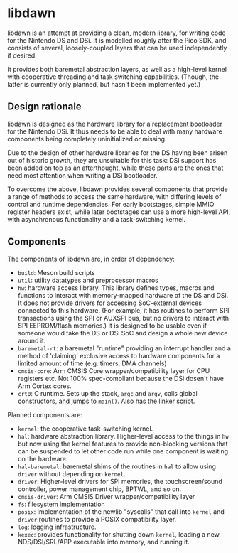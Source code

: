 # libdawn

libdawn is an attempt at providing a clean, modern library, for writing code for
the Nintendo DS and DSi. It is modelled roughly after the Pico SDK, and
consists of several, loosely-coupled layers that can be used independently if
desired.

It provides both baremetal abstraction layers, as well as a high-level
kernel with cooperative threading and task switching capabilities. (Though,
the latter is currently only planned, but hasn't been implemented yet.)

## Design rationale

libdawn is designed as the hardware library for a replacement bootloader for
the Nintendo DSi. It thus needs to be able to deal with many hardware
components being completely uninitialized or missing.

Due to the design of other hardware libraries for the DS having been arisen out
of historic growth, they are unsuitable for this task: DSi support has been
added on top as an afterthought, while these parts are the ones that need most
attention when writing a DSi bootloader.

To overcome the above, libdawn provides several components that provide a range
of methods to access the same hardware, with differing levels of control and
runtime dependencies. For early bootstages, simple MMIO register headers exist,
while later bootstages can use a more high-level API, with asynchronous
functionality and a task-switching kernel.

## Components

The components of libdawn are, in order of dependency:

* `build`: Meson build scripts
* `util`: utility datatypes and preprocessor macros
* `hw`: hardware access library. This library defines types, macros and
  functions to interact with memory-mapped hardware of the DS and DSi. It does
  not provide drivers for accessing SoC-external devices connected to this
  hardware. (For example, it has routines to perform SPI transactions using the
  SPI or AUXSPI bus, but no drivers to interact with SPI EEPROM/flash memories.)
  It is designed to be usable even if someone would take the DS or DSi SoC and
  design a whole new device around it.
* `baremetal-rt`: a baremetal "runtime" providing an interrupt handler and a
  method of 'claiming' exclusive access to hardware components for a limited
  amount of time (e.g. timers, DMA channels)
* `cmsis-core`: Arm CMSIS Core wrapper/compatibility layer for CPU registers
  etc. Not 100% spec-compliant because the DSi dosen't have Arm Cortex cores.
* `crt0`: C runtime. Sets up the stack, `argc` and `argv`, calls global
  constructors, and jumps to `main()`. Also has the linker script.

Planned components are:

* `kernel`: the cooperative task-switching kernel.
* `hal`: hardware abstraction library. Higher-level access to the things in
  `hw` but now using the kernel features to provide non-blocking versions that
  can be suspended to let other code run while one component is waiting on the
  hardware.
* `hal-baremetal`: baremetal shims of the routines in `hal` to allow using
  `driver` without depending on `kernel`.
* `driver`: Higher-level drivers for SPI memories, the touchscreen/sound
  controller, power management chip, BPTWL, and so on.
* `cmsis-driver`: Arm CMSIS Driver wrapper/compatibility layer
* `fs`: filesystem implementation
* `posix`: implementation of the newlib "syscalls" that call into `kernel` and
  `driver` routines to provide a POSIX compatibility layer.
* `log`: logging infrastructure.
* `kexec`: provides functionality for shutting down `kernel`, loading a new
  NDS/DSI/SRL/APP executable into memory, and running it.

